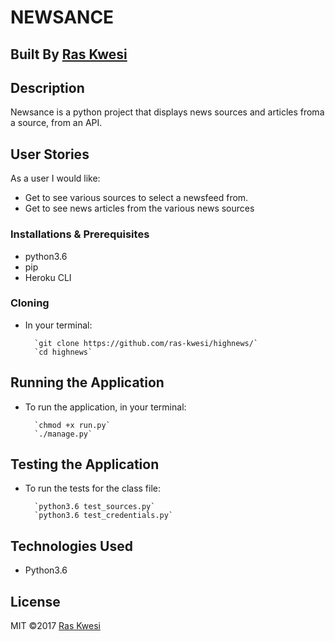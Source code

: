 # NEWSANCE

## Built By [Ras Kwesi](https://github.com/Ras-Kwesi/)

## Description
Newsance is a python project that displays news sources and articles froma a source, from an API.

## User Stories

As a user I would like:
* Get to see various sources to select a newsfeed from.
* Get to see news articles from the various news sources


### Installations & Prerequisites
* python3.6
* pip
* Heroku CLI


### Cloning
* In your terminal:
        
        `git clone https://github.com/ras-kwesi/highnews/`
        `cd highnews`

## Running the Application
* To run the application, in your terminal:

        `chmod +x run.py`
        `./manage.py`
        
## Testing the Application
* To run the tests for the class file:

        `python3.6 test_sources.py`
        `python3.6 test_credentials.py`
## Technologies Used
* Python3.6

## License
MIT &copy;2017 [Ras Kwesi](https://github.com/ras-kwesi/)